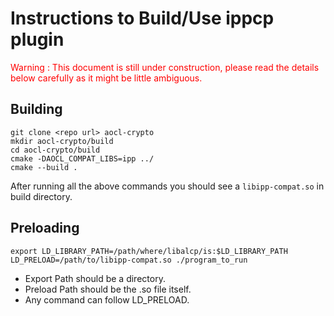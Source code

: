 # Instructions to Build/Use ippcp plugin

<font color="red">Warning : This document is still under construction, please read the details below carefully as it might be little ambiguous.</font>

## Building

```
git clone <repo url> aocl-crypto
mkdir aocl-crypto/build
cd aocl-crypto/build
cmake -DAOCL_COMPAT_LIBS=ipp ../
cmake --build .
```

After running all the above commands you should see a `libipp-compat.so` in build directory.

## Preloading

```
export LD_LIBRARY_PATH=/path/where/libalcp/is:$LD_LIBRARY_PATH
LD_PRELOAD=/path/to/libipp-compat.so ./program_to_run
```

* Export Path should be a directory.
* Preload Path should be the .so file itself.
* Any command can follow LD_PRELOAD.